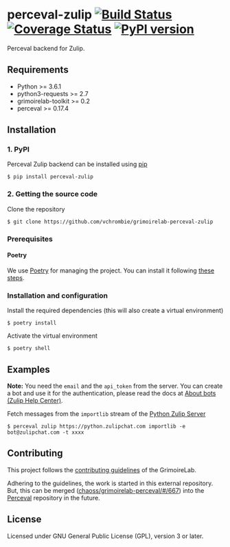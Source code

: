 # perceval-zulip [![Build Status](https://github.com/vchrombie/grimoirelab-perceval-zulip/workflows/tests/badge.svg)](https://github.com/vchrombie/grimoirelab-perceval-zulip/actions?query=workflow:tests+branch:master+event:push) [![Coverage Status](https://img.shields.io/coveralls/vchrombie/grimoirelab-perceval-zulip.svg)](https://coveralls.io/r/vchrombie/grimoirelab-perceval-zulip?branch=master) [![PyPI version](https://badge.fury.io/py/perceval-zulip.svg)](https://badge.fury.io/py/perceval-zulip)

Perceval backend for Zulip.

## Requirements

* Python >= 3.6.1
* python3-requests >= 2.7
* grimoirelab-toolkit >= 0.2
* perceval >= 0.17.4

## Installation

### 1. PyPI

Perceval Zulip backend can be installed using [pip](https://pip.pypa.io/en/stable/)
```
$ pip install perceval-zulip
```

### 2. Getting the source code

Clone the repository
```
$ git clone https://github.com/vchrombie/grimoirelab-perceval-zulip
```

### Prerequisites

#### Poetry

We use [Poetry](https://python-poetry.org/docs/) for managing the project.
You can install it following [these steps](https://python-poetry.org/docs/#installation).

### Installation and configuration

Install the required dependencies (this will also create a virtual environment)
```
$ poetry install
```

Activate the virtual environment
```
$ poetry shell
```

## Examples

**Note:** You need the `email` and the `api_token` from the server. You can create a bot and use it for the authentication,
please read the docs at [About bots (Zulip Help Center)](https://zulip.com/help/bots-and-integrations).

Fetch messages from the `importlib` stream of the [Python Zulip Server](https://python.zulipchat.com)
```
$ perceval zulip https://python.zulipchat.com importlib -e bot@zulipchat.com -t xxxx
```

## Contributing

This project follows the [contributing guidelines](https://github.com/chaoss/grimoirelab/blob/master/CONTRIBUTING.md)
of the GrimoireLab.

Adhering to the guidelines, the work is started in this external repository. But, this can be merged
([chaoss/grimoirelab-perceval/#/667](https://github.com/chaoss/grimoirelab-perceval/pull/667)) into the 
[Perceval](https://github.com/chaoss/grimoirelab-perceval) repository in the future.

## License

Licensed under GNU General Public License (GPL), version 3 or later.
